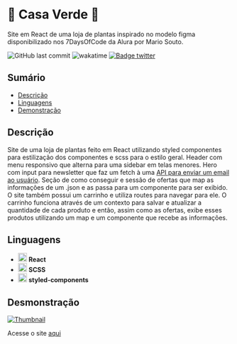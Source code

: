 # 🌿 Casa Verde 🌿

Site em React de uma loja de plantas inspirado no modelo figma disponibilizado nos 7DaysOfCode da Alura por Mario Souto.

![GitHub last commit](https://img.shields.io/github/last-commit/aaneleh/casa-verde)
![wakatime](https://wakatime.com/badge/user/63a62ebf-02b8-40ab-b01b-99f672dace05/project/ab01dd98-b269-431b-a88b-ac26e7683b16.svg)
[![Badge twitter](https://img.shields.io/twitter/follow/helena_kurzzz)](https://twitter.com/helena_kurzzz)


## Sumário

* [Descrição](#descrição)
* [Linguagens](#linguagens)
* [Demonstração](#desmonstração)


## Descrição

Site de uma loja de plantas feito em React utilizando styled componentes para estilização dos componentes e scss para o estilo geral. 
Header com menu responsivo que alterna para uma sidebar em telas menores. Hero com input para newsletter que faz um fetch à uma [API para enviar um email ao usuário](https://github.com/aaneleh/enviador).
Seção de como conseguir e sessão de ofertas que map as informações de um .json e as passa para um componente para ser exibido.
O site também possui um carrinho e utiliza routes para navegar para ele.
O carrinho funciona através de um contexto para salvar e atualizar a quantidade de cada produto e então, assim como as ofertas, exibe esses produtos utilizando um map e um componente que recebe as informações.


## Linguagens

- <img width="20px" src="https://cdn.jsdelivr.net/gh/devicons/devicon/icons/react/react-original.svg" /> **React**
- <img width="20px" src="https://cdn.jsdelivr.net/gh/devicons/devicon/icons/sass/sass-original.svg" /> **SCSS**
- <img width="20px" src="https://avatars.githubusercontent.com/u/20658825?s=200&v=4" /> **styled-components**


## Desmonstração

[![Thumbnail](https://img.youtube.com/vi/w_lJSfirqUo/0.jpg)](https://youtu.be/w_lJSfirqUo)


Acesse o site [aqui](https://casa-verde-wine.vercel.app/)